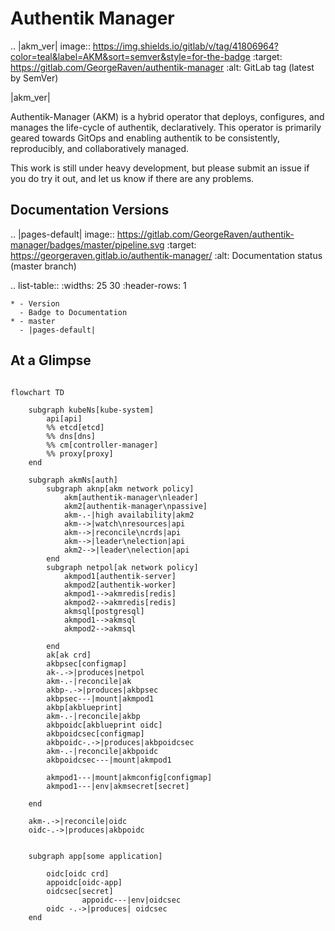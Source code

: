 # Authentik Manager

.. |akm_ver| image:: https://img.shields.io/gitlab/v/tag/41806964?color=teal&label=AKM&sort=semver&style=for-the-badge
  :target: https://gitlab.com/GeorgeRaven/authentik-manager
  :alt: GitLab tag (latest by SemVer)

|akm_ver|

Authentik-Manager (AKM) is a hybrid operator that deploys, configures, and manages the life-cycle of authentik, declaratively. This operator is primarily geared towards GitOps and enabling authentik to be consistently, reproducibly, and collaboratively managed.

This work is still under heavy development, but please submit an issue if you do try it out, and let us know if there are any problems.

## Documentation Versions

.. |pages-default| image:: https://gitlab.com/GeorgeRaven/authentik-manager/badges/master/pipeline.svg
  :target: https://georgeraven.gitlab.io/authentik-manager/
  :alt: Documentation status (master branch)

.. list-table::
    :widths: 25 30
    :header-rows: 1

    * - Version
      - Badge to Documentation
    * - master
      - |pages-default|

## At a Glimpse

```mermaid

flowchart TD

    subgraph kubeNs[kube-system]
        api[api]
        %% etcd[etcd]
        %% dns[dns]
        %% cm[controller-manager]
        %% proxy[proxy]
    end

    subgraph akmNs[auth]
        subgraph aknp[akm network policy]
            akm[authentik-manager\nleader]
            akm2[authentik-manager\npassive]
            akm-.-|high availability|akm2
            akm-->|watch\nresources|api
            akm-->|reconcile\ncrds|api
            akm-->|leader\nelection|api
            akm2-->|leader\nelection|api
        end
        subgraph netpol[ak network policy]
            akmpod1[authentik-server]
            akmpod2[authentik-worker]
            akmpod1-->akmredis[redis]
            akmpod2-->akmredis[redis]
            akmsql[postgresql]
            akmpod1-->akmsql
            akmpod2-->akmsql

        end
        ak[ak crd]
        akbpsec[configmap]
        ak-.->|produces|netpol
        akm-.-|reconcile|ak
        akbp-.->|produces|akbpsec
        akbpsec---|mount|akmpod1
        akbp[akblueprint]
        akm-.-|reconcile|akbp
        akbpoidc[akblueprint oidc]
        akbpoidcsec[configmap]
        akbpoidc-.->|produces|akbpoidcsec
        akm-.-|reconcile|akbpoidc
        akbpoidcsec---|mount|akmpod1

        akmpod1---|mount|akmconfig[configmap]
        akmpod1---|env|akmsecret[secret]

    end

    akm-.->|reconcile|oidc
    oidc-.->|produces|akbpoidc


    subgraph app[some application]

        oidc[oidc crd]
        appoidc[oidc-app]
        oidcsec[secret]
                appoidc---|env|oidcsec
        oidc -.->|produces| oidcsec
    end

```
